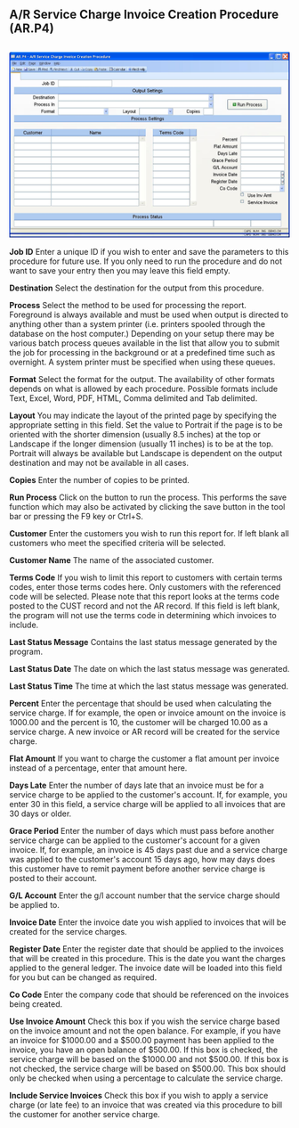 ##  A/R Service Charge Invoice Creation Procedure (AR.P4)

<PageHeader />

##

![](./AR-P4-1.jpg)

**Job ID** Enter a unique ID if you wish to enter and save the parameters to
this procedure for future use. If you only need to run the procedure and do
not want to save your entry then you may leave this field empty.  
  
**Destination** Select the destination for the output from this procedure.  
  
**Process** Select the method to be used for processing the report. Foreground
is always available and must be used when output is directed to anything other
than a system printer (i.e. printers spooled through the database on the host
computer.) Depending on your setup there may be various batch process queues
available in the list that allow you to submit the job for processing in the
background or at a predefined time such as overnight. A system printer must be
specified when using these queues.  
  
**Format** Select the format for the output. The availability of other formats
depends on what is allowed by each procedure. Possible formats include Text,
Excel, Word, PDF, HTML, Comma delimited and Tab delimited.  
  
**Layout** You may indicate the layout of the printed page by specifying the
appropriate setting in this field. Set the value to Portrait if the page is to
be oriented with the shorter dimension (usually 8.5 inches) at the top or
Landscape if the longer dimension (usually 11 inches) is to be at the top.
Portrait will always be available but Landscape is dependent on the output
destination and may not be available in all cases.  
  
**Copies** Enter the number of copies to be printed.  
  
**Run Process** Click on the button to run the process. This performs the save
function which may also be activated by clicking the save button in the tool
bar or pressing the F9 key or Ctrl+S.  
  
**Customer** Enter the customers you wish to run this report for. If left
blank all customers who meet the specified criteria will be selected.  
  
**Customer Name** The name of the associated customer.  
  
**Terms Code** If you wish to limit this report to customers with certain
terms codes, enter those terms codes here. Only customers with the referenced
code will be selected. Please note that this report looks at the terms code
posted to the CUST record and not the AR record. If this field is left blank,
the program will not use the terms code in determining which invoices to
include.  
  
**Last Status Message** Contains the last status message generated by the
program.  
  
**Last Status Date** The date on which the last status message was generated.  
  
**Last Status Time** The time at which the last status message was generated.  
  
**Percent** Enter the percentage that should be used when calculating the
service charge. If for example, the open or invoice amount on the invoice is
1000.00 and the percent is 10, the customer will be charged 10.00 as a service
charge. A new invoice or AR record will be created for the service charge.  
  
**Flat Amount** If you want to charge the customer a flat amount per invoice
instead of a percentage, enter that amount here.  
  
**Days Late** Enter the number of days late that an invoice must be for a
service charge to be applied to the customer's account. If, for example, you
enter 30 in this field, a service charge will be applied to all invoices that
are 30 days or older.  
  
**Grace Period** Enter the number of days which must pass before another
service charge can be applied to the customer's account for a given invoice.
If, for example, an invoice is 45 days past due and a service charge was
applied to the customer's account 15 days ago, how may days does this customer
have to remit payment before another service charge is posted to their
account.  
  
**G/L Account** Enter the g/l account number that the service charge should be
applied to.  
  
**Invoice Date** Enter the invoice date you wish applied to invoices that will
be created for the service charges.  
  
**Register Date** Enter the register date that should be applied to the
invoices that will be created in this procedure. This is the date you want the
charges applied to the general ledger. The invoice date will be loaded into
this field for you but can be changed as required.  
  
**Co Code** Enter the company code that should be referenced on the invoices
being created.  
  
**Use Invoice Amount** Check this box if you wish the service charge based on
the invoice amount and not the open balance. For example, if you have an
invoice for $1000.00 and a $500.00 payment has been applied to the invoice,
you have an open balance of $500.00. If this box is checked, the service
charge will be based on the $1000.00 and not $500.00. If this box is not
checked, the service charge will be based on $500.00. This box should only be
checked when using a percentage to calculate the service charge.  
  
**Include Service Invoices** Check this box if you wish to apply a service
charge (or late fee) to an invoice that was created via this procedure to bill
the customer for another service charge.  
  
  
<badge text= "Version 8.10.57" vertical="middle" />

<PageFooter />